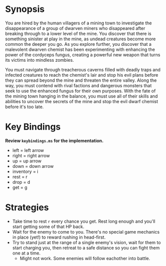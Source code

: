 # Synopsis

You are hired by the human villagers of a mining town to investigate the disappearance of a group of dwarven miners who disappeared after breaking through to a lower level of the mine. You discover that there is something sinister at play in the mine, as undead creatures become more common the deeper you go. As you explore further, you discover that a malevolent dwarven chemist has been experimenting with enhancing the power of the cordyceps fungus, creating a powerful new weapon that turns its victims into mindless zombies.

You must navigate through treacherous caverns filled with deadly traps and infected creatures to reach the chemist's lair and stop his evil plans before they can spread beyond the mine and threaten the entire valley. Along the way, you must contend with rival factions and dangerous monsters that seek to use the enhanced fungus for their own purposes. With the fate of the mining town hanging in the balance, you must use all of their skills and abilities to uncover the secrets of the mine and stop the evil dwarf chemist before it's too late.

# Key Bindings
**Review `keybindings.ms` for the implementation.**

* left = left arrow
* right = right arrow
* up = up arrow
* down = down arrow
* inventory = i
* rest = r
* drop = d
* get = g

# Strategies

* Take time to rest `r` every chance you get.  Rest long enough and you'll start getting some of that HP back.
* Wait for the enemy to come to you.  There's no special game mechanics in place (yet!) to reward rushing in head-first.
* Try to stand just at the range of a single enemy's vision, wait for them to start charging you, then retreat to a safe distance so you can fight them one at a time.
    * Might not work.  Some enemies will follow eachother into battle.
